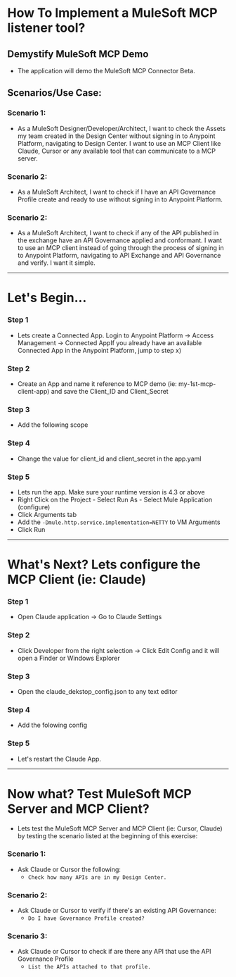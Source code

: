 # How To Implement a MuleSoft MCP listener tool?
## Demystify MuleSoft MCP Demo
- The application will demo the MuleSoft MCP Connector Beta.
## Scenarios/Use Case:
### Scenario 1:
- As a MuleSoft Designer/Developer/Architect, I want to check the Assets my team created in the Design Center without signing in to Anypoint Platform, navigating to Design Center. I want to use an MCP Client like Claude, Cursor or any available tool that can communicate to a MCP server.
### Scenario 2:
- As a MuleSoft Architect, I want to check if I have an API Governance Profile create and ready to use without signing in to Anypoint Platform.
### Scenario 2:
- As a MuleSoft Architect, I want to check if any of the API published in the exchange have an API Governance applied and conformant. I want to use an MCP client instead of going through the process of signing in to Anypoint Platform, navigating to API Exchange and API Governance and verify. I want it simple.
----
# Let's Begin...
### Step 1
- Lets create a Connected App. Login to Anypoint Platform -> Access Management -> Connected AppIf you already have an available Connected App in the Anypoint Platform, jump to step x)
### Step 2
- Create an App and name it reference to MCP demo (ie: my-1st-mcp-client-app) and save the Client_ID and Client_Secret
### Step 3
- Add the following scope
### Step 4
- Change the value for client_id and client_secret in the app.yaml
### Step 5
- Lets run the app. Make sure your runtime version is 4.3 or above
- Right Click on the Project - Select Run As - Select Mule Application (configure)
- Click Arguments tab
- Add the `-Dmule.http.service.implementation=NETTY` to VM Arguments
- Click Run
----
# What's Next? Lets configure the MCP Client (ie: Claude)
### Step 1
- Open Claude application -> Go to Claude Settings
### Step 2
- Click Developer from the right selection -> Click Edit Config and it will open a Finder or Windows Explorer
### Step 3
- Open the claude_dekstop_config.json to any text editor
### Step 4
- Add the folowing config
### Step 5
- Let's restart the Claude App.
----
# Now what? Test MuleSoft MCP Server and MCP Client?
- Lets test the MuleSoft MCP Server and MCP Client (ie: Cursor, Claude) by testing the scenario listed at the beginning of this exercise:
### Scenario 1:
- Ask Claude or Cursor the following:
  - `Check how many APIs are in my Design Center.`
### Scenario 2:
- Ask Claude or Cursor to verify if there's an existing API Governance:
  - `Do I have Governance Profile created?`
### Scenario 3:
- Ask Claude or Cursor to check if are there any API that use the API Governance Profile
  - `List the APIs attached to that profile.`
